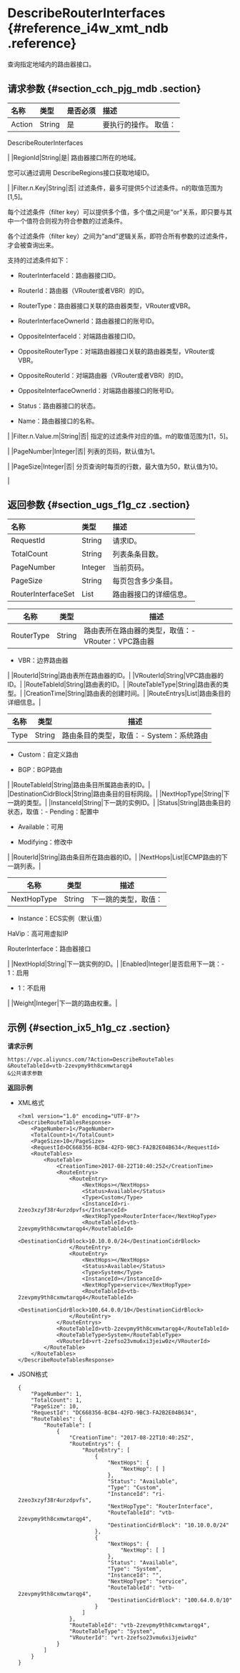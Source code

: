 # DescribeRouterInterfaces {#reference_i4w_xmt_ndb .reference}

查询指定地域内的路由器接口。

## 请求参数 {#section_cch_pjg_mdb .section}

|名称|类型|是否必须|描述|
|:-|:-|:---|:-|
|Action|String|是| 要执行的操作。 取值：

 DescribeRouterInterfaces

 |
|RegionId|String|是| 路由器接口所在的地域。

 您可以通过调用 DescribeRegions接口获取地域ID。

 |
|Filter.n.Key|String|否| 过滤条件，最多可提供5个过滤条件。n的取值范围为\[1,5\]。

 每个过滤条件（filter key）可以提供多个值，多个值之间是“or”关系，即只要与其中一个值符合则视为符合参数的过滤条件。

 各个过滤条件（filter key）之间为“and”逻辑关系，即符合所有参数的过滤条件，才会被查询出来。

 支持的过滤条件如下：

-   RouterInterfaceId：路由器接口ID。

-   RouterId：路由器（VRouter或者VBR）的ID。

-   RouterType：路由器接口关联的路由器类型，VRouter或VBR。

-   RouterInterfaceOwnerId：路由器接口的账号ID。

-   OppositeInterfaceId：对端路由器接口ID。

-   OppositeRouterType：对端路由器接口关联的路由器类型，VRouter或VBR。

-   OppositeRouterId：对端路由器（VRouter或者VBR）的ID。

-   OppositeInterfaceOwnerId：对端路由器接口的账号ID。

-   Status：路由器接口的状态。

-   Name：路由器接口的名称。


 |
|Filter.n.Value.m|String|否| 指定的过滤条件对应的值。m的取值范围为\[1，5\]。

 |
|PageNumber|Integer|否| 列表的页码，默认值为1。

 |
|PageSize|Integer|否| 分页查询时每页的行数，最大值为50，默认值为10。

 |

## 返回参数 {#section_ugs_f1g_cz .section}

|名称|类型|描述|
|:-|:-|:-|
|RequestId|String|请求ID。|
|TotalCount|String|列表条条目数。|
|PageNumber|Integer|当前页码。|
|PageSize|String|每页包含多少条目。|
|RouterInterfaceSet|List|路由器接口的详细信息。|

|名称|类型|描述|
|--|--|--|
|RouterType|String|路由表所在路由器的类型，取值：-   VRouter：VPC路由器

-   VBR：边界路由器


|
|RouterId|String|路由表所在路由器的ID。|
|VRouterId|String|VPC路由器的ID。|
|RouteTableId|String|路由表的ID。|
|RouteTableType|String|路由表的类型。|
|CreationTime|String|路由表的创建时间。|
|RouteEntrys|List|路由条目的详细信息。|

|名称|类型|描述|
|--|--|--|
|Type|String|路由条目的类型，取值：-   System：系统路由

-   Custom：自定义路由

-   BGP：BGP路由


|
|RouteTableId|String|路由条目所属路由表的ID。|
|DestinationCidrBlock|String|路由条目的目标网段。|
|NextHopType|String|下一跳的类型。|
|InstanceId|String|下一跳的实例ID。|
|Status|String|路由条目的状态，取值：-   Pending：配置中

-   Available：可用

-   Modifying：修改中


|
|RouterId|String|路由条目所在路由器的ID。|
|NextHops|List|ECMP路由的下一跳列表。|

|名称|类型|描述|
|--|--|--|
|NextHopType|String| 下一跳的类型，取值：

 -   Instance：ECS实例（默认值）

HaVip：高可用虚拟IP

RouterInterface：路由器接口


 |
|NextHopId|String|下一跳实例的ID。|
|Enabled|Integer|是否启用下一跳：-   1：启用

-   1：不启用


|
|Weight|Integer|下一跳的路由权重。|

## 示例 {#section_ix5_h1g_cz .section}

**请求示例**

``` {#createVPCpub}
https://vpc.aliyuncs.com/?Action=DescribeRouteTables
&RouteTableId=vtb-2zevpmy9th8cxmwtarqg4
&公共请求参数
```

**返回示例**

-   XML格式

    ```
    <?xml version="1.0" encoding="UTF-8"?>
    <DescribeRouteTablesResponse>
    	<PageNumber>1</PageNumber>
    	<TotalCount>1</TotalCount>
    	<PageSize>10</PageSize>
    	<RequestId>DC668356-BCB4-42FD-9BC3-FA2B2E04B634</RequestId>
    	<RouteTables>
    		<RouteTable>
    			<CreationTime>2017-08-22T10:40:25Z</CreationTime>
    			<RouteEntrys>
    				<RouteEntry>
    					<NextHops></NextHops>
    					<Status>Available</Status>
    					<Type>Custom</Type>
    					<InstanceId>ri-2zeo3xzyf38r4urzdpvfs</InstanceId>
    					<NextHopType>RouterInterface</NextHopType>
    					<RouteTableId>vtb-2zevpmy9th8cxmwtarqg4</RouteTableId>
    					<DestinationCidrBlock>10.10.0.0/24</DestinationCidrBlock>
    				</RouteEntry>
    				<RouteEntry>
    					<NextHops></NextHops>
    					<Status>Available</Status>
    					<Type>System</Type>
    					<InstanceId></InstanceId>
    					<NextHopType>service</NextHopType>
    					<RouteTableId>vtb-2zevpmy9th8cxmwtarqg4</RouteTableId>
    					<DestinationCidrBlock>100.64.0.0/10</DestinationCidrBlock>
    				</RouteEntry>
    			</RouteEntrys>
    			<RouteTableId>vtb-2zevpmy9th8cxmwtarqg4</RouteTableId>
    			<RouteTableType>System</RouteTableType>
    			<VRouterId>vrt-2zefso23vmu6xi3jeiw0z</VRouterId>
    		</RouteTable>
    	</RouteTables>
    </DescribeRouteTablesResponse>
    ```

-   JSON格式

    ```
    {
        "PageNumber": 1, 
        "TotalCount": 1, 
        "PageSize": 10, 
        "RequestId": "DC668356-BCB4-42FD-9BC3-FA2B2E04B634", 
        "RouteTables": {
            "RouteTable": [
                {
                    "CreationTime": "2017-08-22T10:40:25Z", 
                    "RouteEntrys": {
                        "RouteEntry": [
                            {
                                "NextHops": {
                                    "NextHop": [ ]
                                }, 
                                "Status": "Available", 
                                "Type": "Custom", 
                                "InstanceId": "ri-2zeo3xzyf38r4urzdpvfs", 
                                "NextHopType": "RouterInterface", 
                                "RouteTableId": "vtb-2zevpmy9th8cxmwtarqg4", 
                                "DestinationCidrBlock": "10.10.0.0/24"
                            }, 
                            {
                                "NextHops": {
                                    "NextHop": [ ]
                                }, 
                                "Status": "Available", 
                                "Type": "System", 
                                "InstanceId": "", 
                                "NextHopType": "service", 
                                "RouteTableId": "vtb-2zevpmy9th8cxmwtarqg4", 
                                "DestinationCidrBlock": "100.64.0.0/10"
                            }
                        ]
                    }, 
                    "RouteTableId": "vtb-2zevpmy9th8cxmwtarqg4", 
                    "RouteTableType": "System", 
                    "VRouterId": "vrt-2zefso23vmu6xi3jeiw0z"
                }
            ]
        }
    }
    ```


